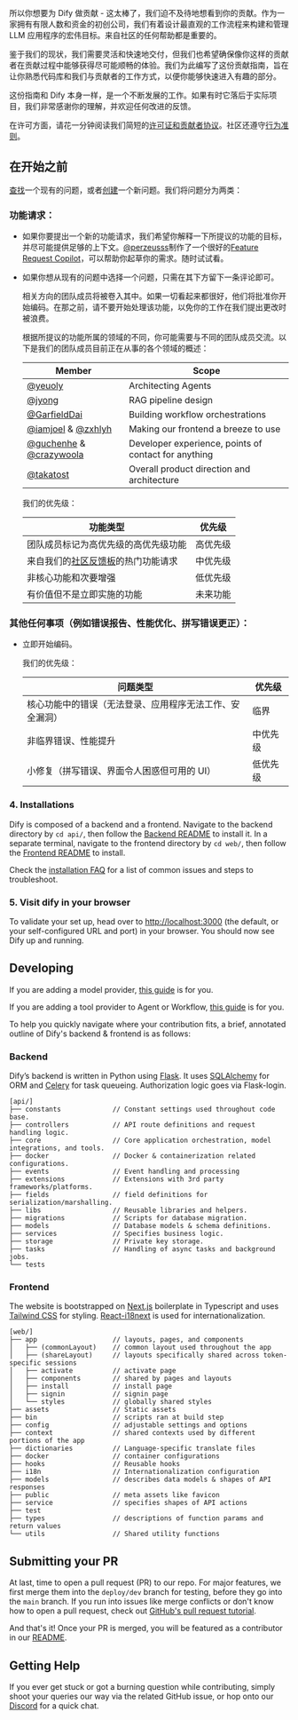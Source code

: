 所以你想要为 Dify 做贡献 - 这太棒了，我们迫不及待地想看到你的贡献。作为一家拥有有限人数和资金的初创公司，我们有着设计最直观的工作流程来构建和管理 LLM 应用程序的宏伟目标。来自社区的任何帮助都是重要的。

鉴于我们的现状，我们需要灵活和快速地交付，但我们也希望确保像你这样的贡献者在贡献过程中能够获得尽可能顺畅的体验。我们为此编写了这份贡献指南，旨在让你熟悉代码库和我们与贡献者的工作方式，以便你能够快速进入有趣的部分。

这份指南和 Dify 本身一样，是一个不断发展的工作。如果有时它落后于实际项目，我们非常感谢你的理解，并欢迎任何改进的反馈。

在许可方面，请花一分钟阅读我们简短的[许可证和贡献者协议](./license)。社区还遵守[行为准则](https://github.com/langgenius/.github/blob/main/CODE_OF_CONDUCT.md)。

## 在开始之前

[查找](https://github.com/langgenius/dify/issues?q=is:issue+is:closed)一个现有的问题，或者[创建](https://github.com/langgenius/dify/issues/new/choose)一个新问题。我们将问题分为两类：

### 功能请求：

* 如果你要提出一个新的功能请求，我们希望你解释一下所提议的功能的目标，并尽可能提供足够的上下文。[@perzeusss](https://github.com/perzeuss)制作了一个很好的[Feature Request Copilot](https://udify.app/chat/MK2kVSnw1gakVwMX)，可以帮助你起草你的需求。随时试试看。

* 如果你想从现有的问题中选择一个问题，只需在其下方留下一条评论即可。

  相关方向的团队成员将被卷入其中。如果一切看起来都很好，他们将批准你开始编码。在那之前，请不要开始处理该功能，以免你的工作在我们提出更改时被浪费。

  根据所提议的功能所属的领域的不同，你可能需要与不同的团队成员交流。以下是我们的团队成员目前正在从事的各个领域的概述：

  | Member                                                       | Scope                                                |
  | ------------------------------------------------------------ | ---------------------------------------------------- |
  | [@yeuoly](https://github.com/Yeuoly)                         | Architecting Agents                                  |
  | [@jyong](https://github.com/JohnJyong)                       | RAG pipeline design                                  |
  | [@GarfieldDai](https://github.com/GarfieldDai)               | Building workflow orchestrations                     |
  | [@iamjoel](https://github.com/iamjoel) & [@zxhlyh](https://github.com/zxhlyh) | Making our frontend a breeze to use                  |
  | [@guchenhe](https://github.com/guchenhe) & [@crazywoola](https://github.com/crazywoola) | Developer experience, points of contact for anything |
  | [@takatost](https://github.com/takatost)                     | Overall product direction and architecture           |

  我们的优先级：

  | 功能类型                                                     | 优先级          |
  | ------------------------------------------------------------ | --------------- |
  | 团队成员标记为高优先级的高优先级功能                         | 高优先级        |
  | 来自我们的[社区反馈板](https://feedback.dify.ai/)的热门功能请求 | 中优先级        |
  | 非核心功能和次要增强                                         | 低优先级        |
  | 有价值但不是立即实施的功能                                   | 未来功能        |

### 其他任何事项（例如错误报告、性能优化、拼写错误更正）：

* 立即开始编码。

  我们的优先级：

  | 问题类型                                                     | 优先级          |
  | ------------------------------------------------------------ | --------------- |
  | 核心功能中的错误（无法登录、应用程序无法工作、安全漏洞）       | 临界            |
  | 非临界错误、性能提升                                         | 中优先级        |
  | 小修复（拼写错误、界面令人困惑但可用的 UI）                   | 低优先级        |

### 4. Installations

Dify is composed of a backend and a frontend. Navigate to the backend directory by `cd api/`, then follow the [Backend README](api/README.md) to install it. In a separate terminal, navigate to the frontend directory by `cd web/`, then follow the [Frontend README](web/README.md) to install.

Check the [installation FAQ](https://docs.dify.ai/getting-started/faq/install-faq) for a list of common issues and steps to troubleshoot.

### 5. Visit dify in your browser

To validate your set up, head over to [http://localhost:3000](http://localhost:3000) (the default, or your self-configured URL and port) in your browser. You should now see Dify up and running. 

## Developing

If you are adding a model provider, [this guide](https://github.com/langgenius/dify/blob/main/api/core/model_runtime/README.md) is for you.

If you are adding a tool provider to Agent or Workflow, [this guide](./api/core/tools/README.md) is for you.

To help you quickly navigate where your contribution fits, a brief, annotated outline of Dify's backend & frontend is as follows:

### Backend

Dify’s backend is written in Python using [Flask](https://flask.palletsprojects.com/en/3.0.x/). It uses [SQLAlchemy](https://www.sqlalchemy.org/) for ORM and [Celery](https://docs.celeryq.dev/en/stable/getting-started/introduction.html) for task queueing. Authorization logic goes via Flask-login. 

```
[api/]
├── constants             // Constant settings used throughout code base.
├── controllers           // API route definitions and request handling logic.           
├── core                  // Core application orchestration, model integrations, and tools.
├── docker                // Docker & containerization related configurations.
├── events                // Event handling and processing
├── extensions            // Extensions with 3rd party frameworks/platforms.
├── fields                // field definitions for serialization/marshalling.
├── libs                  // Reusable libraries and helpers.
├── migrations            // Scripts for database migration.
├── models                // Database models & schema definitions.
├── services              // Specifies business logic.
├── storage               // Private key storage.      
├── tasks                 // Handling of async tasks and background jobs.
└── tests
```

### Frontend

The website is bootstrapped on [Next.js](https://nextjs.org/) boilerplate in Typescript and uses [Tailwind CSS](https://tailwindcss.com/) for styling. [React-i18next](https://react.i18next.com/) is used for internationalization.

```
[web/]
├── app                   // layouts, pages, and components
│   ├── (commonLayout)    // common layout used throughout the app
│   ├── (shareLayout)     // layouts specifically shared across token-specific sessions 
│   ├── activate          // activate page
│   ├── components        // shared by pages and layouts
│   ├── install           // install page
│   ├── signin            // signin page
│   └── styles            // globally shared styles
├── assets                // Static assets
├── bin                   // scripts ran at build step
├── config                // adjustable settings and options 
├── context               // shared contexts used by different portions of the app
├── dictionaries          // Language-specific translate files 
├── docker                // container configurations
├── hooks                 // Reusable hooks
├── i18n                  // Internationalization configuration
├── models                // describes data models & shapes of API responses
├── public                // meta assets like favicon
├── service               // specifies shapes of API actions
├── test                  
├── types                 // descriptions of function params and return values
└── utils                 // Shared utility functions
```

## Submitting your PR

At last, time to open a pull request (PR) to our repo. For major features, we first merge them into the `deploy/dev` branch for testing, before they go into the `main` branch. If you run into issues like merge conflicts or don't know how to open a pull request, check out [GitHub's pull request tutorial](https://docs.github.com/en/pull-requests/collaborating-with-pull-requests). 

And that's it! Once your PR is merged, you will be featured as a contributor in our [README](https://github.com/langgenius/dify/blob/main/README.md).

## Getting Help

If you ever get stuck or got a burning question while contributing, simply shoot your queries our way via the related GitHub issue, or hop onto our [Discord](https://discord.gg/AhzKf7dNgk) for a quick chat. 

